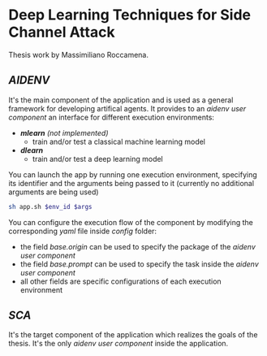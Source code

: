 # Deep Learning Techniques for Side Channel Attack

Thesis work by Massimiliano Roccamena.

## *AIDENV*

It's the main component of the application and is used as a general framework for developing artifical agents. It provides to an *aidenv user component* an interface for different execution environments:

- ***mlearn*** *(not implemented)*
  - train and/or test a classical machine learning model
- ***dlearn***
  - train and/or test a deep learning model

You can launch the app by running one execution environment, specifying its identifier and the arguments being passed to it (currently no additional arguments are being used)

```bash
sh app.sh $env_id $args
```

You can configure the execution flow of the component by modifying the corresponding *yaml* file inside *config* folder:

- the field *base.origin* can be used to specify the package of the *aidenv user component*
- the field *base.prompt* can be used to specify the task inside the *aidenv user component*
- all other fields are specific configurations of each execution environment

## *SCA*

It's the target component of the application which realizes the goals of the thesis. It's the only *aidenv user component* inside the application.
